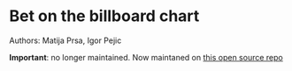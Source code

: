 Bet on the billboard chart
=======================

Authors:
    Matija Prsa, Igor Pejic

**Important**: no longer maintained. 
Now maintaned on [this open source repo](https://github.com/igorpejic/songbet)
